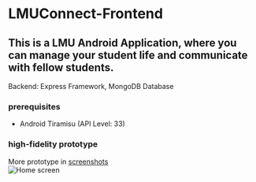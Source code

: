 # LMUConnect-Frontend

## This is a LMU Android Application, where you can manage your student life and communicate with fellow students.

Backend: 
Express Framework, MongoDB Database

### prerequisites
* Android Tiramisu (API Level: 33)

### high-fidelity prototype
More prototype in [screenshots](https://github.com/huimin-hub/LMUConnect-Frontend/tree/main/screenshots) \
![Home screen](https://github.com/huimin-hub/LMUConnect-Frontend/assets/151365868/9a299703-a8b5-4459-b76b-638288e0f341)


